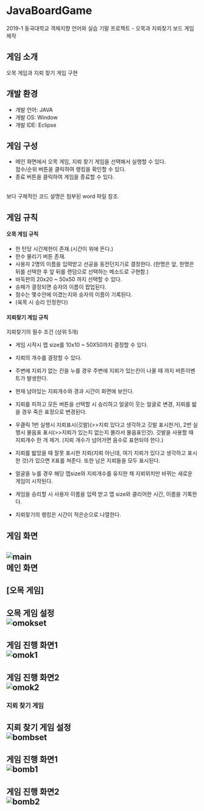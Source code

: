 # JavaBoardGame
2019-1 동국대학교 객체지향 언어와 실습 기말 프로젝트 - 오목과 지뢰찾기 보드 게임 제작

## 게임 소개 
오목 게임과 지뢰 찾기 게임 구현 <br>

## 개발 환경 
* 개발 언어: JAVA
* 개발 OS: Window
* 개발 IDE: Eclipse

## 게임 구성
* 메인 화면에서 오목 게임, 지뢰 찾기 게임을 선택해서 실행할 수 있다. <br>
	점수/순위 버튼을 클릭하여 랭킹을 확인할 수 있다. 
* 종료 버튼을 클릭하여 게임을 종료할 수 있다. 
<br>
보다 구체적인 코드 설명은 첨부된 word 파일 참조. 

## 게임 규칙
#### 오목 게임 규칙
- 한 턴당 시간제한이 존재.(시간이 위에 뜬다.)
- 한수 물리기 버튼 존재.
- 사용자 2명의 이름을 입력받고 선공을 동전던지기로 결정한다. (한명은 앞, 한명은 뒤를 선택한 후 앞 뒤를 랜덤으로 선택하는 메소드로 구현함.)
- 바둑판의 20x20 ~ 50x50 까지 선택할 수 있다.
- 승패가 결정되면 승자의 이름이 팝업된다.
- 점수는 몇수안에 이겼는지와 승자의 이름이 기록된다.
- (육목 시 승리 인정한다)
#### 지뢰찾기 게임 규칙
지뢰찾기의 필수 조건 (상위 5개)
 - 게임 시작시 맵 size를 10x10 ~ 50X50까지 결정할 수 있다.
 - 지뢰의 개수를 결정할 수 있다.
 - 주변에 지뢰가 없는 칸을 누를 경우 주변에 지뢰가 있는칸이 나올 때 까지 버튼이벤트가 발생한다.
 - 현재 남아있는 지뢰개수와 경과 시간이 화면에 보인다.
 - 지뢰를 피하고 모든 버튼을 선택할 시 승리하고 얼굴이 웃는 얼굴로 변경, 지뢰를 밟을 경우 죽은 표정으로 변경된다.

 - 우클릭 1번 실행시 지뢰표시(깃발)(>>지뢰 있다고 생각하고 깃발 표시한거), 2번 실행시 물음표 표시(>>지뢰가 있는지 없는지 몰라서 물음표인것). 깃발을 사용할 때 지뢰개수 한 개 제거. (지뢰 개수가 넘어가면 음수로 표현되야 한다.)

 - 지뢰를 밟았을 때 잘못 표시한 지뢰(지뢰 아닌데, 여기 지뢰가 있다고 생각하고 표시한 것)가 있으면 X표를 쳐준다. 또한 남은 지뢰들을 모두 표시된다.

 - 얼굴을 누를 경우 해당 맵size와 지뢰개수를 유지한 채 지뢰위치만 바뀌는 새로운 게임이 시작된다.
 - 게임을 승리할 시 사용자 이름을 입력 받고 맵 size와 클리어한 시간, 이름을 기록한다.
 - 지뢰찾기의 랭킹은 시간이 적은순으로 나열한다.


## 게임 화면

![main](https://user-images.githubusercontent.com/58732639/114353844-74b8a100-9ba8-11eb-8a1a-d8fb858fcbc7.png) <br>
메인 화면 <br>
--------

## [오목 게임]

오목 게임 설정 <br>
![omokset](https://user-images.githubusercontent.com/58732639/114353901-84d08080-9ba8-11eb-9b83-24af66110d78.png)
--------

게임 진행 화면1 <br>
![omok1](https://user-images.githubusercontent.com/58732639/114353948-93b73300-9ba8-11eb-8e72-380885abdcce.png)
--------

게임 진행 화면2 <br>
![omok2](https://user-images.githubusercontent.com/58732639/114353998-a03b8b80-9ba8-11eb-8889-8a10538087d7.png)
--------

### 지뢰 찾기 게임 

지뢰 찾기 게임 설정 <br>
![bombset](https://user-images.githubusercontent.com/58732639/114354043-ae89a780-9ba8-11eb-9d36-87a9e77132a6.png)
--------
게임 진행 화면1 <br>
![bomb1](https://user-images.githubusercontent.com/58732639/114354095-be08f080-9ba8-11eb-84d1-4dcb0e19d8d7.png)
--------
게임 진행 화면2 <br>
![bomb2](https://user-images.githubusercontent.com/58732639/114354197-dbd65580-9ba8-11eb-9232-8811cfa39e26.png)
--------


